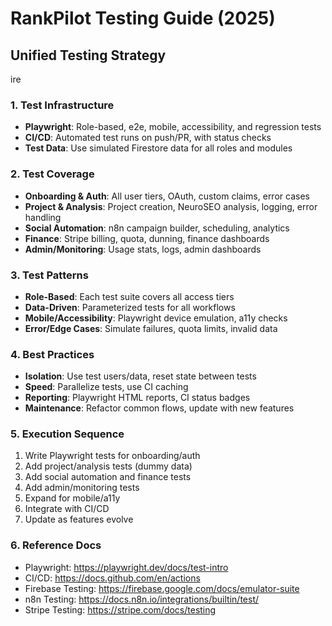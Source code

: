 # RankPilot Testing Guide (2025)

## Unified Testing Strategy

ire

### 1. Test Infrastructure

- **Playwright**: Role-based, e2e, mobile, accessibility, and regression tests
- **CI/CD**: Automated test runs on push/PR, with status checks
- **Test Data**: Use simulated Firestore data for all roles and modules

### 2. Test Coverage

- **Onboarding & Auth**: All user tiers, OAuth, custom claims, error cases
- **Project & Analysis**: Project creation, NeuroSEO analysis, logging, error handling
- **Social Automation**: n8n campaign builder, scheduling, analytics
- **Finance**: Stripe billing, quota, dunning, finance dashboards
- **Admin/Monitoring**: Usage stats, logs, admin dashboards

### 3. Test Patterns

- **Role-Based**: Each test suite covers all access tiers
- **Data-Driven**: Parameterized tests for all workflows
- **Mobile/Accessibility**: Playwright device emulation, a11y checks
- **Error/Edge Cases**: Simulate failures, quota limits, invalid data

### 4. Best Practices

- **Isolation**: Use test users/data, reset state between tests
- **Speed**: Parallelize tests, use CI caching
- **Reporting**: Playwright HTML reports, CI status badges
- **Maintenance**: Refactor common flows, update with new features

### 5. Execution Sequence

1. Write Playwright tests for onboarding/auth
2. Add project/analysis tests (dummy data)
3. Add social automation and finance tests
4. Add admin/monitoring tests
5. Expand for mobile/a11y
6. Integrate with CI/CD
7. Update as features evolve

### 6. Reference Docs

- Playwright: https://playwright.dev/docs/test-intro
- CI/CD: https://docs.github.com/en/actions
- Firebase Testing: https://firebase.google.com/docs/emulator-suite
- n8n Testing: https://docs.n8n.io/integrations/builtin/test/
- Stripe Testing: https://stripe.com/docs/testing
